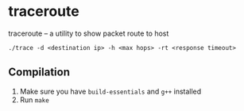 # traceroute

traceroute – a utility to show packet route to host

```shell
./trace -d <destination ip> -h <max hops> -rt <response timeout>
```

## Compilation

1. Make sure you have `build-essentials` and `g++` installed
2. Run `make`
